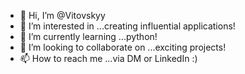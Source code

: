 - 👋 Hi, I’m @Vitovskyy
- 👀 I’m interested in ...creating influential applications!
- 🌱 I’m currently learning ...python!
- 💞️ I’m looking to collaborate on ...exciting projects!
- 📫 How to reach me ...via DM or LinkedIn :)

<!---
Vitovskyy/Vitovskyy is a ✨ special ✨ repository because its `README.md` (this file) appears on your GitHub profile.
You can click the Preview link to take a look at your changes.
--->
